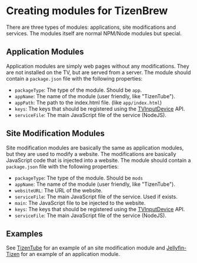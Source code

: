 # Creating modules for TizenBrew

There are three types of modules: applications, site modifications and services. The modules itself are normal NPM/Node modules but special.

## Application Modules

Application modules are simply web pages without any modifications. They are not installed on the TV, but are served from a server. The module should contain a `package.json` file with the following properties:

- `packageType`: The type of the module. Should be `app`.
- `appName`: The name of the module (user friendly, like "TizenTube").
- `appPath`: The path to the index.html file. (like `app/index.html`)
- `keys`: The keys that should be registered using the [TVInputDevice](https://developer.samsung.com/smarttv/develop/api-references/tizen-web-device-api-references/tvinputdevice-api.html) API.
- `serviceFile`: The main JavaScript file of the service (NodeJS).

## Site Modification Modules

Site modification modules are basically the same as application modules, but they are used to modify a website. The modifications are basically JavaScript code that is injected into a website. The module should contain a `package.json` file with the following properties:

- `packageType`: The type of the module. Should be `mods`
- `appName`: The name of the module (user friendly, like "TizenTube").
- `websiteURL`: The URL of the website.
- `serviceFile`: The main JavaScript file of the service. Used if exists.
- `main`: The JavaScript file to be injected to the website.
- `keys`: The keys that should be registered using the [TVInputDevice](https://developer.samsung.com/smarttv/develop/api-references/tizen-web-device-api-references/tvinputdevice-api.html) API.
- `serviceFile`: The main JavaScript file of the service (NodeJS).

## Examples

See [TizenTube](https://github.com/reisxd/TizenTube) for an example of an site modification module and [Jellyfin-Tizen](https://github.com/GlenLowland/jellyfin-tizen-npm-publish) for an example of an application module.